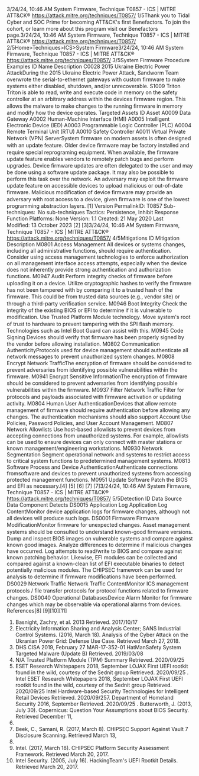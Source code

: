 3/24/24, 10:46 AM System Firmware, Technique T0857 - ICS | MITRE ATT&CK®
https://attack.mitre.org/techniques/T0857/ 1/5Thank you to Tidal Cyber and SOC Prime for becoming ATT&CK's ﬁrst Benefactors. To join the cohort, or learn more about this program visit our
Benefactors page.3/24/24, 10:46 AM System Firmware, Technique T0857 - ICS | MITRE ATT&CK®
https://attack.mitre.org/techniques/T0857/ 2/5Home>Techniques>ICS>System Firmware3/24/24, 10:46 AM System Firmware, Technique T0857 - ICS | MITRE ATT&CK®
https://attack.mitre.org/techniques/T0857/ 3/5System Firmware
Procedure Examples
ID Name Description
C0028 2015 Ukraine
Electric Power
AttackDuring the 2015 Ukraine Electric Power Attack, Sandworm Team overwrote the serial-to-ethernet
gateways with custom ﬁrmware to make systems either disabled, shutdown, and/or unrecoverable. 
S1009 Triton Triton is able to read, write and execute code in memory on the safety controller at an arbitrary address
within the devices ﬁrmware region. This allows the malware to make changes to the running ﬁrmware in
memory and modify how the device operates. 
Targeted Assets
ID Asset
A0009 Data Gateway
A0002 Human-Machine Interface (HMI)
A0005 Intelligent Electronic Device (IED)
A0003 Programmable Logic Controller (PLC)
A0004 Remote Terminal Unit (RTU)
A0010 Safety Controller
A0011 Virtual Private Network (VPN) ServerSystem ﬁrmware on modern assets is often designed with an update feature. Older device ﬁrmware may be factory installed and require
special reprograming equipment. When available, the ﬁrmware update feature enables vendors to remotely patch bugs and perform
upgrades. Device ﬁrmware updates are often delegated to the user and may be done using a software update package. It may also be
possible to perform this task over the network.
An adversary may exploit the ﬁrmware update feature on accessible devices to upload malicious or out-of-date ﬁrmware. Malicious
modiﬁcation of device ﬁrmware may provide an adversary with root access to a device, given ﬁrmware is one of the lowest programming
abstraction layers. [1]
Version PermalinkID: T0857
Sub-techniques:  No sub-techniques
 
Tactics: Persistence, Inhibit Response Function
 
Platforms: None
Version: 1.1
Created: 21 May 2020
Last Modiﬁed: 13 October 2023
[2]
[3]3/24/24, 10:46 AM System Firmware, Technique T0857 - ICS | MITRE ATT&CK®
https://attack.mitre.org/techniques/T0857/ 4/5Mitigations
ID Mitigation Description
M0801 Access Management All devices or systems changes, including all administrative functions, should require
authentication. Consider using access management technologies to enforce authorization on all
management interface access attempts, especially when the device does not inherently provide
strong authentication and authorization functions.
M0947 Audit Perform integrity checks of ﬁrmware before uploading it on a device. Utilize cryptographic hashes
to verify the ﬁrmware has not been tampered with by comparing it to a trusted hash of the
ﬁrmware. This could be from trusted data sources (e.g., vendor site) or through a third-party
veriﬁcation service.
M0946 Boot Integrity Check the integrity of the existing BIOS or EFI to determine if it is vulnerable to modiﬁcation. Use
Trusted Platform Module technology. Move system's root of trust to hardware to prevent
tampering with the SPI ﬂash memory. Technologies such as Intel Boot Guard can assist with this.
M0945 Code Signing Devices should verify that ﬁrmware has been properly signed by the vendor before allowing
installation.
M0802 Communication
AuthenticityProtocols used for device management should authenticate all network messages to prevent
unauthorized system changes.
M0808 Encrypt Network
TraﬃcThe encryption of ﬁrmware should be considered to prevent adversaries from identifying possible
vulnerabilities within the ﬁrmware.
M0941 Encrypt Sensitive
InformationThe encryption of ﬁrmware should be considered to prevent adversaries from identifying possible
vulnerabilities within the ﬁrmware.
M0937 Filter Network Traﬃc Filter for protocols and payloads associated with ﬁrmware activation or updating activity.
M0804 Human User
AuthenticationDevices that allow remote management of ﬁrmware should require authentication before allowing
any changes. The authentication mechanisms should also support Account Use Policies, Password
Policies, and User Account Management.
M0807 Network Allowlists Use host-based allowlists to prevent devices from accepting connections from unauthorized
systems. For example, allowlists can be used to ensure devices can only connect with master
stations or known management/engineering workstations. 
M0930 Network Segmentation Segment operational network and systems to restrict access to critical system functions to
predetermined management systems. 
M0813 Software Process and
Device AuthenticationAuthenticate connections fromsoftware and devices to prevent unauthorized systems from
accessing protected management functions.
M0951 Update Software Patch the BIOS and EFI as necessary.[4]
[5]
[6]
[7]
[7]3/24/24, 10:46 AM System Firmware, Technique T0857 - ICS | MITRE ATT&CK®
https://attack.mitre.org/techniques/T0857/ 5/5Detection
ID Data Source Data Component Detects
DS0015 Application Log Application
Log ContentMonitor device application logs for ﬁrmware changes, although not all devices
will produce such logs.
DS0001 Firmware Firmware
ModiﬁcationMonitor ﬁrmware for unexpected changes. Asset management systems should
be consulted to understand known-good ﬁrmware versions. Dump and inspect
BIOS images on vulnerable systems and compare against known good images.
Analyze differences to determine if malicious changes have occurred. Log
attempts to read/write to BIOS and compare against known patching behavior.
Likewise, EFI modules can be collected and compared against a known-clean list
of EFI executable binaries to detect potentially malicious modules. The CHIPSEC
framework can be used for analysis to determine if ﬁrmware modiﬁcations have
been performed. 
DS0029 Network Traﬃc Network Traﬃc
ContentMonitor ICS management protocols / ﬁle transfer protocols for protocol functions
related to ﬁrmware changes.
DS0040 Operational DatabasesDevice Alarm Monitor for ﬁrmware changes which may be observable via operational alarms
from devices.
References[8]
[9][10][11]
1. Basnight, Zachry, et al. 2013 Retrieved. 2017/10/17
2. Electricity Information Sharing and Analysis Center; SANS
Industrial Control Systems. (2016, March 18). Analysis of the
Cyber Attack on the Ukranian Power Grid: Defense Use Case.
Retrieved March 27, 2018.
3. DHS CISA 2019, February 27 MAR-17-352-01 HatManSafety
System Targeted Malware (Update B) Retrieved. 2019/03/08
4. N/A Trusted Platform Module (TPM) Summary Retrieved.
2020/09/25
5. ESET Research Whitepapers 2018, September LOJAX First
UEFI rootkit found in the wild, courtesy of the Sednit group
Retrieved. 2020/09/25
 . Intel ESET Research Whitepapers 2018, September LOJAX
First UEFI rootkit found in the wild, courtesy of the Sednit
group Retrieved. 2020/09/25 Intel Hardware-based Security
Technologies for Intelligent Retail Devices Retrieved.
2020/09/257. Department of Homeland Security 2016, September Retrieved.
2020/09/25
 . Butterworth, J. (2013, July 30). Copernicus: Question Your
Assumptions about BIOS Security. Retrieved December 11,
2015.
9. Beek, C., Samani, R. (2017, March 8). CHIPSEC Support
Against Vault 7 Disclosure Scanning. Retrieved March 13,
2017.
10. Intel. (2017, March 18). CHIPSEC Platform Security
Assessment Framework. Retrieved March 20, 2017.
11. Intel Security. (2005, July 16). HackingTeam's UEFI Rootkit
Details. Retrieved March 20, 2017.